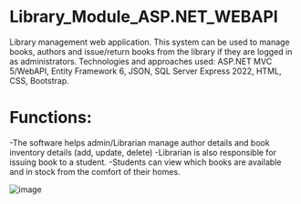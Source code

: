 # Library_Module_ASP.NET_WEBAPI
Library management web application. This system can be used to manage books, authors and issue/return books from the library if they are logged in as administrators. Technologies and approaches used: ASP.NET MVC 5/WebAPI, Entity Framework 6, JSON, SQL Server Express 2022, HTML, CSS, Bootstrap.
# Functions:
-The software helps admin/Librarian manage author details and book inventory details (add, update, delete)
-Librarian is also responsible for issuing book to a student.
-Students can view which books are available and in stock from the comfort of their homes.

![image](https://user-images.githubusercontent.com/62885127/206414337-f0744876-3a35-4502-82ad-8a36798a126f.png)
